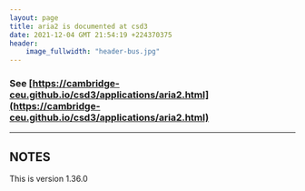 ```yaml
---
layout: page
title: aria2 is documented at csd3
date: 2021-12-04 GMT 21:54:19 +224370375
header:
    image_fullwidth: "header-bus.jpg"
---
```


### See [https://cambridge-ceu.github.io/csd3/applications/aria2.html](https://cambridge-ceu.github.io/csd3/applications/aria2.html)

<!--more-->

---

## NOTES

This is version 1.36.0
